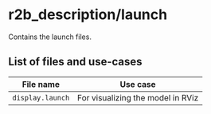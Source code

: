 # r2b_description/launch

Contains the launch files.

## List of files and use-cases
| File name | Use case |
| --- | --- |
| `display.launch` | For visualizing the model in RViz |